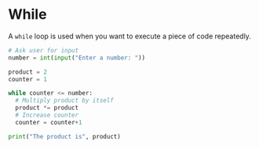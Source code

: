 # While

A `while` loop is used when you want to execute a piece of code repeatedly.

```python
# Ask user for input
number = int(input("Enter a number: "))

product = 2
counter = 1

while counter <= number:
  # Multiply product by itself
  product *= product 
  # Increase counter
  counter = counter+1

print("The product is", product)
```